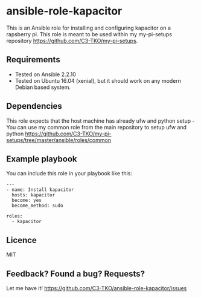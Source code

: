 # ansible-role-kapacitor

This is an Ansible role for installing and configuring kapacitor on a rapsberry pi. This role is meant to be used within my my-pi-setups repository https://github.com/C3-TKO/my-pi-setups.


## Requirements

- Tested on Ansible 2.2.10
- Tested on Ubuntu 16.04 (xenial), but it should work on any modern Debian based system.

## Dependencies

This role expects that the host machine has already ufw and python setup - You can use my common role from the main repository to setup ufw and python 
https://github.com/C3-TKO/my-pi-setups/tree/master/ansible/roles/common

## Example playbook

You can include this role in your playbook like this:

    ---
    - name: Install kapacitor
      hosts: kapacitor
      become: yes
      become_method: sudo

    roles:
      - kapacitor

## Licence

MIT

## Feedback? Found a bug? Requests?

Let me have it! https://github.com/C3-TKO/ansible-role-kapacitor/issues
